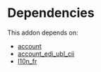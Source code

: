 # Dependencies

This addon depends on:

- [account](https://github.com/bringout/oca-ocb-accounting/tree/ddf6c0d80189f2cd640968f14b2d1346fca52a9f/odoo-bringout-oca-ocb-account)
- [account_edi_ubl_cii](https://github.com/bringout/oca-ocb-accounting/tree/ddf6c0d80189f2cd640968f14b2d1346fca52a9f/odoo-bringout-oca-ocb-account_edi_ubl_cii)
- [l10n_fr](https://github.com/bringout/oca-ocb-l10n_europe/tree/36e2aa27a176c5064a887605456999c513fa115b/odoo-bringout-oca-ocb-l10n_fr)
